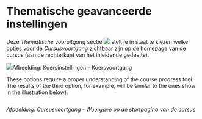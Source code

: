 # Thematische geavanceerde instellingen

Deze *Thematische vooruitgang* sectie ![](../../.gitbook/assets/graphics328%20%283%29.png) stelt je in staat te kiezen welke opties voor de *Cursusvoortgang* zichtbaar zijn op de homepage van de cursus (aan de rechterkant van het inleidende gedeelte).

![](../../.gitbook/assets/images248%20%283%29.png)Afbeelding: Koersinstellingen - Koersvoortgang

These options require a proper understanding of the course progress tool. The results of the third option, for example, will be similar to the ones show in the illustration below).

<img>

*Afbeelding: Cursusvoortgang - Weergave op de startpagina van de cursus*
